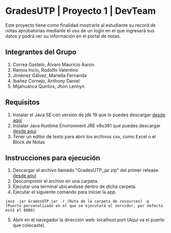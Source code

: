 # GradesUTP | Proyecto 1 | DevTeam
Este proyecto tiene como finalidad mostrarle al estudiante su record de notas aprobatorias mediante el uso de un login en el que ingresará sus datos y podrá ver su información en el portal de notas.

## Integrantes del Grupo
1. Correa Gastelo, Álvaro Mauricio Aaron 
2. Ramos Incio, Rodolfo Valentino
3. Jiménez Gálvez, Mariella Fernanda
4. Ibañez Cornejo, Anthony Daniel 
5. Mijahuanca Quintos, Jhon Lennyn

## Requisitos

1. Instalar el Java SE con versión de jdk 19 que lo puedes descargar [desde aquí](https://www.oracle.com/java/technologies/javase/jdk19-archive-downloads.html)
2. Instalar Java Runtime Environment JRE v8u361 que puedes descargar [desde aquí](https://www.java.com/es/download/ie_manual.jsp)
3. Tener un editor de texto para abrir los archivos csv, como Excel o el Block de Notas

## Instrucciones para ejecución
1. Descargar el archivo llamado "GradesUTP_jar.zip" del primer release [desde aquí](https://github.com/gn20018/GradesUTP/releases/tag/1.0)
2. Descomprimir el archivo en una carpeta.
3. Ejecutar una terminal ubicandose dentro de dicha carpeta.
4. Ejecutar el siguiente comando para iniciar la app.

~~~
java -jar GradesUTP.jar -r (Ruta de la carpeta de resources) -p (Puerto personalizado en el que se ejecutará el servidor, por defecto está el 8080)
~~~
5. Abrir en el navegador la dirección web: localhost:port (Aquí va el puerto que colocaste).
